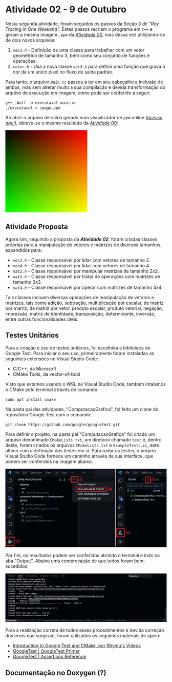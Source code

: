 # Atividade 02 - 9 de Outubro

<!-- ## Tutorial "Ray Tracing in One Weekend" -->

Nesta segunda atividade, foram seguidos os passos da Seção 3 de _"Ray Tracing in One Weekend"_. Estes passos recriam o programa em _`C++`_ e geram a mesma imagem _`.ppm`_ da _[Atividade 00](https://github.com/Arth-Felipe/ComputacaoGrafica/tree/main/Atividade%2000%20-%2002.10)_, mas dessa vez utilizando-se de dois novos arquivos:

1. _`vec3.h`_ - Definição de uma classe para trabalhar com um vetor geométrico de tamanho 3, bem como seu conjunto de funções e operações.
2. _`color.h`_ - Usa a nova classe _`vec3.h`_ para definir uma função que grava a cor de um único pixel no fluxo de saída padrão.

Para tanto, o arquivo _`main.cc`_ passou a ter em seu cabeçalho a inclusão de ambos, mas sem alterar muito a sua compilação e devida transformação do arquivo de execução em imagem, como pode ser conferido a seguir:

```
g++ -Wall -o executavel main.cc
./executavel > image.ppm
```

Ao abrir o arquivo de saída gerado num visualizador de _`ppm`_ online _([acesso aqui](https://www.cs.rhodes.edu/welshc/COMP141_F16/ppmReader.html))_, obteve-se o mesmo resultado da _[Atividade 00](https://github.com/Arth-Felipe/ComputacaoGrafica/tree/main/Atividade%2000%20-%2002.10)_:

![Imagem de Resultado da Atividade 00](/Atividade%2000%20-%2002.10/image-result.png)

## Atividade Proposta

Agora sim, seguindo a proposta da ___Atividade 02___, foram criadas classes próprias para a manipulação de vetores e matrizes de diversos tamanhos, expandidos para:

- _`vec2.h`_ - Classe responsável por lidar com vetores de tamanho 2.
- _`vec4.h`_ - Classe responsável por lidar com vetores de tamanho 4.
- _`mat2.h`_ - Classe responsável por manipular matrizes de tamanho 2x2.
- _`mat3.h`_ - Classe responsável por tratar de operações com matrizes de tamanho 3x3.
- _`mat4.h`_ - Classe responsável por operar com matrizes de tamanho 4x4.

Tais classes incluem diversas operações de manipulação de vetores e matrizes, tais como adição, subtração, multiplicação por escalar, de matriz por matriz, de matriz por vetor, produto escalar, produto vetorial, negação, impressão, matriz de identidade, transposição, determinante, inversão, entre outras funcionalidades úteis.

## Testes Unitários

Para a criação e uso de testes unitários, foi escolhida a biblioteca do Google Test. Para iniciar o seu uso, primeiramente foram instaladas as seguintes extensões no Visual Studio Code:
- C/C++, da Microsoft
- CMake Tools, da vector-of-bool

Visto que estamos usando o WSL no Visual Studio Code, também intalamos o CMake pelo terminal através do comando:

```
sudo apt install cmake
```

Na pasta pai das atividades, "ComputacaoGrafica", foi feito um clone do repositório Google Test com o comando:

```
git clone https://github.com/google/googletest.git
```

Para definir o projeto, na pasta pai "ComputacaoGrafica" foi criado um arquivo denominado `CMakeLists.txt`, um diretório chamado `test` e, dentro deste, foram criados os arquivos `CMakeLists.txt` e `ExampleTests.cc`, este último com a definição dos testes em si. Para rodar os testes, o próprio Visual Studio Code fornece um caminho através de sua interface, que podem ser conferidos na imagem abaixo:

![Passo a passo para execução dos testes](/execucaoTestes.png)

Por fim, os resultados podem ser conferidos abrindo o terminal e indo na aba "Output". Abaixo uma comprovação de que todos foram bem-sucedidos:

![Resultado da execução bem-sucedida dos testes](/resultadoTestes.png)

Para a realização correta de todos esses procedimentos e devida correção dos erros que surgiram, foram utilizados os seguintes materiais de apoio:

- [Introduction to Google Test and CMake, por Rhymu's Videos](https://www.youtube.com/watch?v=Lp1ifh9TuFI)
- [GoogleTest | GoogleTest Primer](https://google.github.io/googletest/primer.html)
- [GoogleTest | Assertions Reference](https://google.github.io/googletest/reference/assertions.html)

## Documentação no Doxygen (?)
